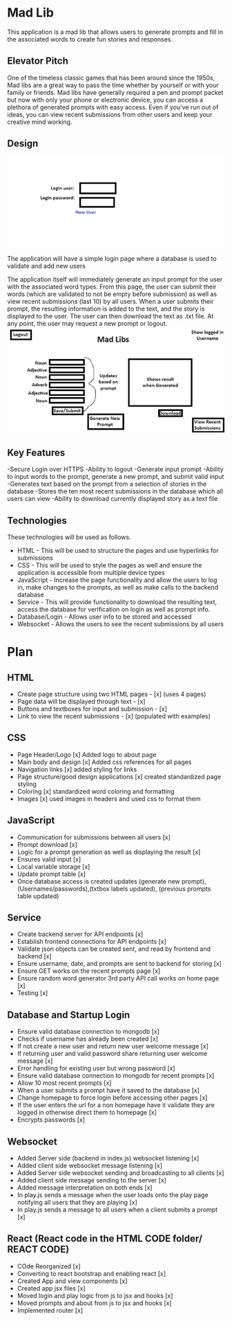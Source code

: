 
# Mad Lib
This application is a mad lib that allows users to generate prompts and fill in the associated words to create fun stories and responses.

## Elevator Pitch
One of the timeless classic games that has been around since the 1950s, Mad libs are a great way to pass the time whether by yourself or with your family or friends. Mad libs have generally required a pen and prompt packet but now with only your phone or electronic device, you can access a plethora of generated prompts with easy access. Even if you've run out of ideas, you can view recent submissions from other users and keep your creative mind working.

## Design
![Picture of login information](https://github.com/jtalented/startup/blob/main/login%20picture.png)

The application will have a simple login page where a database is used to validate and add new users

The application itself will immediately generate an input prompt for the user with the associated word types. From this page, the user can submit their words (which are validated to not be empty before submission) as well as view recent submissions (last 10) by all users. When a user submits their prompt, the resulting information is added to the text, and the story is displayed to the user. The user can then download the text as .txt file. At any point, the user may request a new prompt or logout.
![The draft image for the main page of the mad lib application](https://github.com/jtalented/startup/blob/main/main%20page.png)

## Key Features
-Secure Login over HTTPS
-Ability to logout
-Generate input prompt
-Ability to input words to the prompt, generate a new prompt, and submit valid input
-Generates text based on the prompt from a selection of stories in the database
-Stores the ten most recent submissions in the database which all users can view
-Ability to download currently displayed story as a text file

## Technologies
These technologies will be used as follows.
- HTML - This will be used to structure the pages and use hyperlinks for submissions
- CSS - This will be used to style the pages as well and ensure the application is accessible from multiple device types
- JavaScript - Increase the page functionality and allow the users to log in, make changes to the prompts, as well as make calls to the backend database
- Service - This will provide functionality to download the resulting text, access the database for verification on login as well as prompt info.
- Database/Login - Allows user info to be stored and accessed
- Websocket - Allows the users to see the recent submissions by all users

# Plan

  ## HTML
  - Create page structure using two HTML pages - [x] (uses 4 pages)
  - Page data will be displayed through text - [x]
  - Buttons and textboxes for input and submission - [x]
  - Link to view the recent submissions - [x] (populated with examples)

  ## CSS
  - Page Header/Logo [x] Added logo to about page
  - Main body and design [x] Added css references for all pages
  - Navigation links [x] added styling for links
  - Page structure/good design applications [x] created standardized page styling
  - Coloring [x] standardized word coloring and formatting
  - Images [x] used images in headers and used css to format them

  ## JavaScript
  - Communication for submissions between all users [x]
  - Prompt download [x]
  - Logic for a prompt generation as well as displaying the result [x]
  - Ensures valid input [x]
  - Local variable storage [x]
  - Update prompt table [x]
  - Once database access is created updates (generate new prompt), (Usernames/passwords),(txtbox labels updated), (previous prompts table updated)
 
  ## Service
  - Create backend server for API endpoints [x]
  - Establish frontend connections for API endpoints [x]
  - Validate json objects can be created sent, and read by frontend and backend [x]
  - Ensure username, date, and prompts are sent to backend for storing [x]
  - Ensure GET works on the recent prompts page [x]
  - Ensure random word generator 3rd party API call works on home page [x]
  - Testing [x]

  ## Database and Startup Login
  - Ensure valid database connection to mongodb [x]
  - Checks if username has already been created [x]
  - If not create a new user and return new user welcome message [x]
  - If returning user and valid password share returning user welcome message [x]
  - Error handling for existing user but wrong password [x]
  - Ensure valid database connection to mongodb for recent prompts [x]
  - Allow 10 most recent prompts [x]
  - When a user submits a prompt have it saved to the database [x]
  - Change homepage to force login before accessing other pages [x]
  - If the user enters the url for a non homepage have it validate they are logged in otherwise direct them to homepage [x]
  - Encrypts passwords [x]

## Websocket
- Added Server side (backend in index.js) websocket listening [x]
- Added client side websocket message listening [x]
- Added Server side websocket sending and broadcasting to all clients [x]
- Added client side message sending to the server [x]
- Added message interpretation on both ends [x]
- In play.js sends a message when the user loads onto the play page notifying all users that they are playing [x]
- In play.js sends a message to all users when a client submits a prompt [x]


## React (React code in the HTML CODE folder/ REACT CODE)
- COde Reorganized [x]
- Converting to react bootstrap and enabling react [x]
- Created App and view components [x]
- Created app jsx files [x]
- Moved login and play logic from js to jsx and hooks [x]
- Moved prompts and about from js to jsx and hooks [x]
- Implemented router [x]
